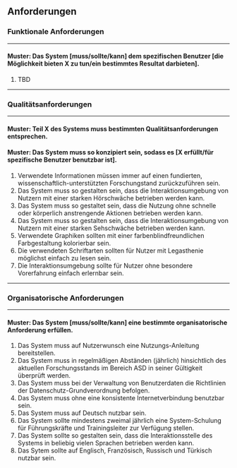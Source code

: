 ## Anforderungen

### Funktionale Anforderungen
---
#### Muster: Das System [muss/sollte/kann] dem spezifischen Benutzer [die Möglichkeit bieten X zu tun/ein bestimmtes Resultat darbieten].
1. TBD
---
### Qualitätsanforderungen
---
#### Muster: Teil X des Systems muss bestimmten Qualitätsanforderungen entsprechen.
#### Muster: Das System muss so konzipiert sein, sodass es [X erfüllt/für spezifische Benutzer benutzbar ist].
1. Verwendete Informationen müssen immer auf einen fundierten, wissenschaftlich-unterstützten Forschungstand zurückzuführen sein.
1. Das System muss so gestalten sein, dass die Interaktionsumgebung von Nutzern mit einer starken Hörschwäche betrieben werden kann.
1. Das System muss so gestaltet sein, dass die Nutzung ohne schnelle oder körperlich anstrengende Aktionen betrieben werden kann.
1. Das System muss so gestalten sein, dass die Interaktionsumgebung von Nutzern mit einer starken Sehschwäche betrieben werden kann.
1. Verwendete Graphiken sollten mit einer farbenblindfreundlichen Farbgestaltung kolorierbar sein.
1. Die verwendeten Schriftarten sollten für Nutzer mit Legasthenie möglichst einfach zu lesen sein.
1. Die Interaktionsumgebung sollte für Nutzer ohne besondere Vorerfahrung einfach erlernbar sein.
---
### Organisatorische Anforderungen
---
#### Muster: Das System [muss/sollte/kann] eine bestimmte organisatorische Anforderung erfüllen.
1. Das System muss auf Nutzerwunsch eine Nutzungs-Anleitung bereitstellen.
1. Das System muss in regelmäßigen Abständen (jährlich) hinsichtlich des aktuellen Forschungsstands im Bereich ASD in seiner Gültigkeit überprüft werden.
1. Das System muss bei der Verwaltung von Benutzerdaten die Richtlinien der Datenschutz-Grundverordnung befolgen.
1. Das System muss ohne eine konsistente Internetverbindung benutzbar sein.
1. Das System muss auf Deutsch nutzbar sein.
1. Das System sollte mindestens zweimal jährlich eine System-Schulung für Führungskräfte und Trainingsleiter zur Verfügung stellen.
1. Das System sollte so gestalten sein, dass die Interaktionsstelle des Systems in beliebig vielen Sprachen betrieben werden kann.
1. Das Sytem sollte auf Englisch, Französisch, Russisch und Türkisch nutzbar sein.